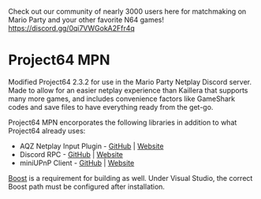 Check out our community of nearly 3000 users here for matchmaking on Mario Party and your other favorite N64 games!
https://discord.gg/0qi7VWGokA2Ffr4q

# Project64 MPN
Modified Project64 2.3.2 for use in the Mario Party Netplay Discord server. Made to allow for an easier netplay experience than Kaillera that supports many more games, and includes convenience factors like GameShark codes and save files to have everything ready from the get-go.

Project64 MPN encorporates the following libraries in addition to what Project64 already uses:

* AQZ Netplay Input Plugin - [GitHub](https://github.com/CoderTimZ/NetplayInputPlugin) | [Website](https://www.play64.com/)
* Discord RPC - [GitHub](https://github.com/discordapp/discord-rpc) | [Website](https://discordapp.com/developers/)
* miniUPnP Client - [GitHub](https://github.com/miniupnp/miniupnp/tree/master/miniupnpc) | [Website](http://miniupnp.free.fr/)

[Boost](https://www.boost.org/) is a requirement for building as well. Under Visual Studio, the correct Boost path must be configured after installation.
